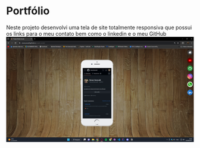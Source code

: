 # Portfólio 
Neste projeto desenvolvi uma tela de site totalmente responsiva que possui os links para o meu contato bem como o linkedin e o meu GitHub 
![Foto site](https://github.com/RenanSaravalli/projeto-social/blob/main/imagens/imagem-site-1.png?raw=true)

